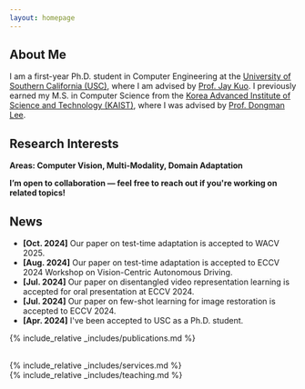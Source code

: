 ```yaml
---
layout: homepage
---
```


## About Me

I am a first-year Ph.D. student in Computer Engineering at the <a href="https://www.usc.edu/">University of Southern California (USC)</a>, where I am advised by <a href="https://viterbi.usc.edu/directory/faculty/Kuo/Jay">Prof. Jay Kuo</a>. I previously earned my M.S. in Computer Science from the <a href="https://www.kaist.ac.kr/en/">Korea Advanced Institute of Science and Technology (KAIST)</a>, where I was advised by <a href="https://cds.kaist.ac.kr/people/dongmanlee/">Prof. Dongman Lee</a>.
<!-- I'm an M.S. candidate at School of Computing, <a href="https://www.kaist.ac.kr/en/">Korea Advanced Institute of Science and Technology (KAIST)</a>, advised by <a href="http://cds.kaist.ac.kr/cdsn/?p=29">Prof. Dongman Lee</a>.  -->
<!-- Previously, I was advised by <a href="https://apl.hongik.ac.kr/professor">Prof. Young Yoon</a> in the Department of Computer Engineering, <a href="https://en.hongik.ac.kr/index.do">Hongik University</a>.  -->


## Research Interests

<!-- - **Computer Vision:** image/video understanding, general purpose vision model
- **Machine Learning:** meta-learning, transfer learning, representation learning -->
**Areas: Computer Vision, Multi-Modality, Domain Adaptation**

<!-- - <strong>Controllable representation learning </strong>: Modern AI models contain biased and non-transparent representations, leading to potentially catastrophic results. I am interested in developing a learning framework for unbiased, interpretable, and versatile representations.
- <strong>Optimization through interaction with the surroundings</strong>: Although a large dataset is used to train the model, the extremely dynamic real world contains a distribution of blind spots that typical models cannot address. I am interested in detecting this gap and optimizing a model by interacting with its surroundings. -->



<strong>I’m open to collaboration — feel free to reach out if you're working on related topics!</strong>



## News

- **[Oct. 2024]** Our paper on test-time adaptation is accepted to WACV 2025.
- **[Aug. 2024]** Our paper on test-time adaptation is accepted to ECCV 2024 Workshop on Vision-Centric Autonomous Driving.
- **[Jul. 2024]** Our paper on disentangled video representation learning is accepted for oral presentation at ECCV 2024.
- **[Jul. 2024]** Our paper on few-shot learning for image restoration is accepted to ECCV 2024.
- **[Apr. 2024]** I've been accepted to USC as a Ph.D. student.
<!-- - **[Dec. 2023]** Served as a reviewer for CVPR 2024. -->
<!-- - **[Feb. 2024]** Graduated from KAIST as an M.S. student. -->
<!-- - **[Oct. 2022]** Our paper on video super-resolution is accepted to WACV 2023. -->
<!-- - **[Mar. 2022]** Joined CDSN Lab at KAIST as a M.S. student! -->

{% include_relative _includes/publications.md %}

<!-- <br>
<br> -->
<!-- {% include_relative _includes/preprints.md %} -->

<!-- {% include_relative _includes/projects.md %} -->
<br>
{% include_relative _includes/services.md %}
<br>
{% include_relative _includes/teaching.md %}
